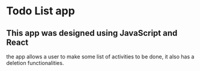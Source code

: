 # Todo List app
## This app was designed using JavaScript and React
the app allows a user to make some list of activities to be done,
it also has a deletion functionalities.